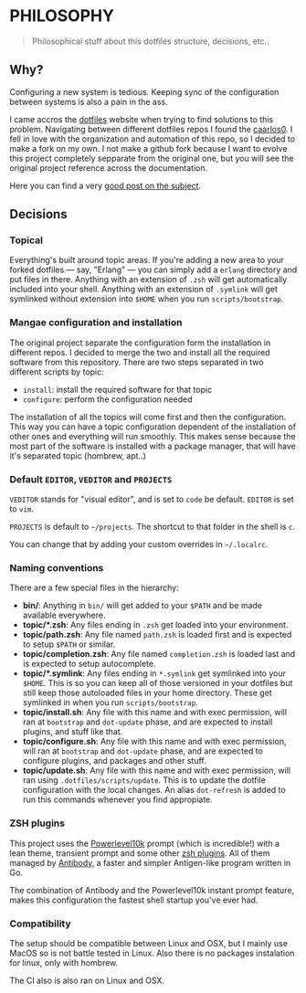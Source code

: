 # PHILOSOPHY

> Philosophical stuff about this dotfiles structure, decisions, etc..

## Why?

Configuring a new system is tedious. Keeping sync of the configuration between systems is also a pain in the ass.

I came accros the [dotfiles](https://dotfiles.github.io) website when trying to find solutions to this problem. Navigating between different dotfiles repos I found the [caarlos0](https://github.com/caarlos0/dotfiles). I fell in love with the organization and automation of this repo, so I decided to make a fork on my own. I not make a github fork because I want to evolve this project completely sepparate from the original one, but you will see the original project reference across the documentation.

Here you can find a very [good post on the subject](http://carlosbecker.com/posts/dotfiles-are-meant-to-be-forked).

## Decisions

### Topical

Everything's built around topic areas. If you're adding a new area to your
forked dotfiles — say, "Erlang" — you can simply add a `erlang` directory and
put files in there. Anything with an extension of `.zsh` will get automatically
included into your shell. Anything with an extension of `.symlink` will get
symlinked without extension into `$HOME` when you run `scripts/bootstrap`.

### Mangae configuration and installation

The original project separate the configuration form the installation in different repos. I decided to merge the two and install all the required software from this repository. There are two steps separated in two different scripts by topic:

* `install`: install the required software for that topic
* `configure`: perform the configuration needed

The installation of all the topics will come first and then the configuration. This way you can have a topic configuration dependent of the installation of other ones and everything will run smoothly. This makes sense because the most part of the software is installed with a package manager, that will have it's separated topic (hombrew, apt..)

### Default `EDITOR`, `VEDITOR` and `PROJECTS`

`VEDITOR` stands for "visual editor", and is set to `code` be default. `EDITOR` is set to `vim`.

`PROJECTS` is default to `~/projects`. The shortcut to that folder in the shell is `c`.

You can change that by adding your custom overrides in `~/.localrc`.


### Naming conventions

There are a few special files in the hierarchy:

- **bin/**: Anything in `bin/` will get added to your `$PATH` and be made available everywhere.
- **topic/\*.zsh**: Any files ending in `.zsh` get loaded into your environment.
- **topic/path.zsh**: Any file named `path.zsh` is loaded first and is expected to setup `$PATH` or similar.
- **topic/completion.zsh**: Any file named `completion.zsh` is loaded last and is expected to setup autocomplete.
- **topic/\*.symlink**: Any files ending in `*.symlink` get symlinked into your `$HOME`. This is so you can keep all of those versioned in your dotfiles but still keep those autoloaded files in your home directory. These get symlinked in when you run `scripts/bootstrap`.
- **topic/install.sh**: Any file with this name and with exec permission, will ran at `bootstrap` and `dot-update` phase, and are expected to install plugins, and stuff like that.
- **topic/configure.sh**: Any file with this name and with exec permission, will ran at `bootstrap` and `dot-update` phase, and are expected to configure plugins, and packages and other stuff.
- **topic/update.sh**: Any file with this name and with exec permission, will ran using `.dotfiles/scripts/update`. This is to update the dotfile configuration with the local changes. An alias `dot-refresh` is added to run this commands whenever you find appropiate.

### ZSH plugins

This project uses the [Powerlevel10k][p10k] prompt (which is incredible!) with a lean theme, transient prompt and some other [zsh plugins](/antibody/bundles.sh). All of them managed by [Antibody][antibody], a faster and simpler Antigen-like program written in Go.

The combination of Antibody and the Powerlevel10k instant prompt feature, makes this configuration the fastest shell startup you've ever had.

[p10k]: https://github.com/romkatv/powerlevel10k
[antibody]: https://github.com/caarlos0/antibody

### Compatibility

The setup should be compatible between Linux and OSX, but I mainly use MacOS so is not battle tested in Linux. Also there is no packages instalation for linux, only with hombrew.

The CI also is also ran on Linux and OSX.

